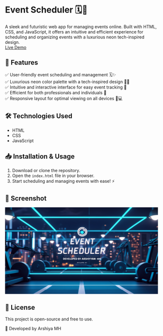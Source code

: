 # Event Scheduler 🗓️🚀

A sleek and futuristic web app for managing events online. Built with HTML, CSS, and JavaScript, it offers an intuitive and efficient experience for scheduling and organizing events with a luxurious neon tech-inspired design.  
[Live Demo](https://arshiya-mh.github.io/Event-Scheduler/)

## 📌 Features
✅ User-friendly event scheduling and management 🗓️✨  
✅ Luxurious neon color palette with a tech-inspired design 🌌💡  
✅ Intuitive and interactive interface for easy event tracking 🎯  
✅ Efficient for both professionals and individuals 👥  
✅ Responsive layout for optimal viewing on all devices 📱💻

## 🛠️ Technologies Used
- HTML
- CSS
- JavaScript

## 📥 Installation & Usage
1. Download or clone the repository.
2. Open the `index.html` file in your browser.
3. Start scheduling and managing events with ease! ⚡

## 📌 Screenshot
![Event Scheduler Screenshot](assets/readmelogo.jpg)

## 📜 License
This project is open-source and free to use.

🚀 Developed by Arshiya MH
